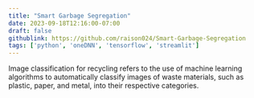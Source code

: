 ```yaml
---
title: "Smart Garbage Segregation"
date: 2023-09-18T12:16:00-07:00
draft: false
githublink: https://github.com/raison024/Smart-Garbage-Segregation
tags: ['python', 'oneDNN', 'tensorflow', 'streamlit']
---
```


Image classification for recycling refers to the use of machine learning algorithms to automatically classify images of waste materials, such as plastic, paper, and metal, into their respective categories.
